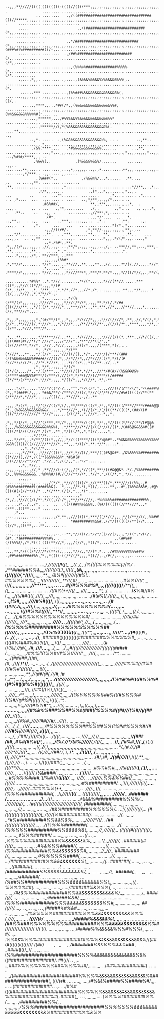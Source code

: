                                  ..,,,**/////((((((((((((((((((//(((/***,,,,,,,,,,,,,,,,,,,,,,,,,,,,,,,,,,,,,,,,,,,,,,,,,,,,,,,,,,,,,,,,,,,,,,,***,.....  .               ...........................
                  ...........   .,/((##################################(((//*****,,,,,,,,,,,,,,,,,,,,,,,,,,,,,,,,,,,,,,,,,,,,,,,,,,,,,,,,,,,,,,,,,,,,,,,,**,..        .     ............................
          .,...                      .,/(###########################(*,,,,,,,,,,,,,,,,,,,,,,,,,,,,,,,,,,,,,,,,,,,,,,,,,,,,,,,,,,,,,,,,,,,,,,,,,,,,,,,,,,,**//(*,...................  ...................
         ..,..........          .,*/#############################(*,,,,,,,,,,,,,,,,,,,,,,,,,,,,,,,,,,,,,,,,,,,,,,,,,,,,,,,,,,,,,,,,,,,,,,,,,,,,,,,,,,,,,*(###%#%%##########((/*,........................
          ..... .............  .,/##%#########################(/,.,,..,,,,,,,,,,,,,,,,,,,,,,,,,,,,,,,,,,,,,,,,,,,,,,,,,,,,,,,,,,,,,,,,,,,,,,,,,,,,,,,,,,,,,*/(######################%%##(/*,,...........
            ......................,(%%%%%##############%%%%%(*......,,,,,,,,,,,,,,,,,,,,,,,,,,,,,,,,,,,,,,,,,,,,,,,,,,,,,,,,,,,,,,,,,,,,,,,,,,,,,,,,,,,,,,,,,,,,*/(#######################(/*,,.,,..,...
          .,...,*,,............,....,(&&&&%&&&&%%%&&&&&%%%(,. .......,,,,,,,,,,,,,,,,,,,,,,,,,,,,,,,,,,,,,,,,,,,,,,,,,,,,,,,,,,,,,,,,,,,,,,,,,,,,,,,,,,,,,,,,,,,,,,,,**/(#%%%%##############(*.         
           ......***,...........,(%%###%&&&&&&&&&&&&&&&%(,      .......,,,,,,,,,,,,,,,,,,,,,,,,,,,,,,,,,,,,,,,,,,,,,,,,,,,,,,,,,,,,,,,,,,,,,,,,,,,,,,,,,,,,,,,,,,,,,,,,,,,,,/#%&&&&&&&%%%%%%#((/,.      
            .....,****,,...*##(/*,,(%&&&&&&&&&&&&&&&%%#,       ...............,,,,,,,,,,,,,,,,,,,,,,,,,,,,,,,,,,,,,,,,,,,,,,,,,,,,,,,,,,,,,,,,,,,,,,,,,,,,,,,,,,,,,,,,,,,,,,,,,*(%%&&&&&&%%%%%#(*.... ..
             .....,******,.../#%%%&&%%&&&&&&&&&&&&&%%*             .,...,........,,,,,,,,,,,,,,,,,,,,,,,,,,,,,,,,,,,,,,,,,,,,,,,,,,,,,,,,,,,,,,,,,,,,,,,,,,,,,,,,,,,,,,,,,,,,..,..*%&&&&&&%#/..........,
              .,...,******//(/*(%&&&&&&&&&&&&&&&&&%(.            ....**,.............,,,,,,,,,,,,,,,,,,,,,,,,,,,,,,,,,,,,,,,,,,,,,,,,,,,,,,,,,,,,,,,,,,,,,,,,,,,,,,,,,,,,,,,,,......*#&&&&%%%%%%#/.  ..,
               ..,*.......  .,(%&&%&&&&&&&&&&&&&%%, .. .        ..,**.. ................,*,...,,.,,,,,,,,,,,,,,,,,,,,,,,,,,,,,,,,,,,,,,,,,,,,,,,,,,,,,,,,,,,,,,,,,,,...,,**/**,,......*#%&&&&%#/,**,.,..
                ./&%(****,,..   .*#&&&&&&&&&&&&%(,.....       ..,**,           .........,..........,*,..,,,,,,,,,,,,,,,,,,,,,,,,,..,,,*,,,,,,,,,*,.,,,,,,,,,,,,,............,****,,. .../%#%#/****,,,...
                 ,%&&%(,.           ,(%&&&&%&&%/...,,..     ..,,,,.                  .,,.. .......,**,..............,...,*,,,,,,...,.,*,........,**,,,.,,...,,,,...... ........,*/***....,,......,,.....
                  ,(%###(*..           ./%&&%%/,,,*,,....  ,**,,,.                   ,.   .. ....,**................... .**,.......,..,,..........,*...........,..................*//**,,.,*.,,.........
                   .*/*,,,,....           .,(*,,,*,,......,*..,,         ...        ,.   ...  ..,**,......  ..,,....     .*,.......,, .*..,. . . . ,*....  ...  .,........ ....   ..,*/**,,,,,/*,.......
                     ,#&%##/,.             **,,*/*,,,...,,,,.*,  .     ..,,.       ,. .....   .,**,........   ./,.       .,*,...   ., .,..*,   .   .**..    ..   .,, .  .   ..........,//***,*,.........
                      ./#*,.....          ,,,,*/*,,,,..,,,..*,....   ..,**,.   . .,, ..,,.   .,***,.....,,,..  ,*..      ..**.     .,. ,,.,,   .    ,*,.     ....  .,.   .. ............*(/*,,*,........
                      .,,//((##/.        ,*,**//,,,,,,,,,,,**,.,.. ..,,*/*.......,,...**.  ..,***,.,,...,**,..  **,      ..**,.    .,. ,,.,,.   .. .,**,....     ....,.  ..........,*,,,.*/(/*,,,.....,*
                      .,*,/%#*,,**.     .*,,/(/*,,,,,,,,,,//,,,,....,**/*,.,,,..,,,..,/,. ..***//,**,...,***,.  ,**,.... ..,**,..  .,..,*.,*....,...,,,*,............,*. .....*,,,,,,/*,,,**//***,...***
                      ,,,,,,(%%#*      .*,**//*,,,,,,,,,*//*,,,..,,**///,,**,,.,**,,,//,..,,**/(/,//,...,*//*,...**,.......,**,.....,..**,**,...,,,.,,,,,,,,......,..,**...,..,/*,,,,*//*,,**/(***,,****
                     .*,,,,,,**....,. .****//*,,,,,,,,,*///,,,,,,,*////**/*,,***/*,**/*,,,,*//((/*//,,.,**/(/*,,,//*,,..,,,,***,...,*,,/*,*/,,,,*/,,*,,,,,,,,,,,,,,,,,,/*,,,,,,///,,,,*//*,,**//*****/*,
                    .,,,,,,,,,,*#%%*..,*,*///,,,,,,,,,*//(*,,,,,,*///(**//,,,,,,***(((*,,,*//(((*//*,,,,*/(#(/*,,///*,,,,*,,//**,,,,*,*/*,//*,,,//*,/*,,,,,,,,,,,,**,,,*/*,,,,,*((/,,,,*///,,*,*/*//*.,.
                   .,*,,,,,,,,,,,*/(%(/**/(/*,,,,,,,,*////*,,,,,*///(/*//*,,,,,**,*/(/,*/##((((////**,,,*/(((/*,*////*,,,***///*,,,**,*/*,//*,,,//**//,,,,*,,,,,,,*/*,,*//*,,,,*/((**,,,*(//,***///*....
                   ,*,,,*,,,,,,,,*,/(#/**/(*,,,*,,,,*/////*,,,,*///(////*,,**,,//,*/(/,*,*/(((###(//*,,**////(/,**///*,,,*/*///*,,,/**//*/(/**,,/(//(/**,,****,,,,*/*,,*//**,,,,*((/**,,,*///,***//*....
                  .*,,,**,,,,,,,,*//****///,,,**,,,*//////,,,,*////(/((*,,***,,//*/((/,,*//(((**((((###(#(//*(/*,////*,,,//*///*,,*/**//*((/*,,*((/(///***,*//*,,,///,,*///,,,,,,/((/*,,,,/(/***,*(/,..,
                  *,,,*/*,,,,,,,*/(**(*///*,,,**,,,*/((//*,,,,*///((/((,,*/*,,*//*/(/***/(###(/(%&&&&&&&&%#####////((/*,,//*///*,,//*////((/*,*/(/(#(///*////(/*,,///*,*///*,,,,,*(((/*,,,*(//**.,//,.,*
                 ,*,,*/*,,,,,,,*/(/*((*/(/,,,,/*,,*/((/***,,,**///(/((*,*//*,,///*/#(#//(%&&@@@&%(/****/#&@&%%#***/(/***/(///(/*,*/*/(///(//***/(/#####((*/**/(/**///*,*///*,,,,,*/((/*,,,*/(//*,.*/,.**
               .,,,,*//*,,,,,,*///*/((*/(/,,,***,*//((/*,*,,,,///((/(/**/(/*,*/(####%&@@&%(*,,*(####(/,,,,.*#&&/**/(/***/(//((/,*///(///*(//*//#%#(((((//**(**(/**///*,*///*,,,,,,/(((/,,,**///*,.,/,.**
              .,,,,*/(/*,,,,*//(///((/*/(/,,**/***/(((/*,/*,,*//((((/***//***/###&@@&(*.,(%&&&&%&&&&&%&&/....*/***///*,,/(//(/*,/(/(((**/((((*,(##/((#(((/*//*///////*,*///*,,,,,,(/((/*,,*,///*,.,*,,*,
              ,*,,*/(//*,,,*///(/***,**//*,,,*/**//(((*,*/*,,*//((((*/*//(**/(#@@&(,,,/%&&&&&&&&&&&&&%%&%(,..*/***///**//(/((/*//(/((*,/(##&@&&&&%#((#((((/*(//((////*,/(/*,,**,,*/(((/*,,*,*(//,..,.*,.
             ,,,,*/(//*,,,,,.... ....*//**,,,*/**//(((*,,//,,*//(((****/(((*/%@&#*..*%&&&&%%%%%%%%%%%%%%%%*..,**,,//*,/*/////*/((//(*,/((##*,***,*(&&%(((((/((///////**///*,,**,,,*/((/*,**.*//*.....*..
           .,*,,*/(//*,... . ......,,*//**,,,*////((((*,,//*,*//((/,***/(((#&@&#*.,/&%&%%%%###########%%%&/..,/*,,//****((*///((,//*,/((/*(&&%%&&%*.*#&#(#(/((//(///**///*,,*//,,*,/((/,,*,.*//*.....,..
          .,*,,*//,..     ..,,,.,,,..,//,*,,**////((((/,,/(*,*//((*,***/((#&@@&*..*/./%%%#############%%%%*..*/.,,//**,/(*///(*,,/,.*(/,,%%%&&&&&&&,,*%@%%#/(#//(///**///*,,*//*,*,/((/*,*..*//,........
          ,,,,,.  .......,....,,....,,/(*/*,,*///(((((/*,//(**/((/*,***////((%%,.,#(#%%%########((####%%&(. .*,..,//*.*(,*((/,.....**,..#*,(%%%&&&&#,,#@%((((#(/(//**/(/*,,,*(/***,(/(/,*,..*(*........,
         ,*,....   ...,,..,,,.......,,*(*,/,,*///((/(/**,*/((,//(/*,,**//**////,.*%%%%%%###############%%,  .. ..,/*.,/.,/*,.. .  .. ..((/(##%%%&&&%,,(%#/(((((((//**///*,,,*(/**,,(((**,...*(,.........
        ,*...   ....,,,,,,,......,,,,,,/*,**,,///((((*,***/((/*/(/,,,,*/(/**//(/,,%%##%##############%%%(.      .,,.   .  .    .      *########%%&&#,,//*/((((((//**(//*,,,,((//*,,(((**,...**..........
      ..  .    ...,,,,,,,......,..,,,,..,..**,*//(((/,*//*/((///(/,,,,*/((*,*/((/,(#*..*(##########%%%#%, .  .    .                 ..(##%##(/(%%%&/,/*,*((((((((**///*,,,,/(//*,,*((/*,....*,..........
    ..       ....,,,,,,. ....,......    ...,**,*/(((/*////*/(**/(/,,,,,*///,,*//(*,*.. ./#%%%%%%%%%%##%/                            .,##%########%%,/*,,*(((((((/*/(/*,,,,*((//,,,/#(/,...,,,...........
  ..      .....,,.,,,.  ..........     .....,*/,//(//*/(**//(***((*,,,,,*(/*,,*/,,,,(%((((##%%%##((/(%/                            . ,/**######%%&*,,,,*/(((/((/*((//*,,*//((/**,,(#/,.,,,. .,,,........
...       ........,.  .......         ......,((/*/(((///*,*/(/**//*,,,,,,****,,**,,,,/&%#(((/////((#%(.                              .   *#%%%%%%/,,,,,/(((/*((/((//*,,,**/(/*,***#/,,,...,,,....,......
.              ...   ......              ..,(#%%(//(((*,,,,*(/**//,,,,,,,,,,**,**,,,*//**********,,,,,. .  ..                     ...*#(/#%%%#%#*,,,.,*(((/*/(((((/**,*/**((*,,,*((,,,,,.....,,....,,...
       .    ....    ..                  ../((#%(**//(/,,,,,*/*/*//*,,,,**,,,,**,**,*,,/.  ..  .         ......              .  .   ..(&%#(//#%(,,,,,,*/((/*/##(((/*,,*///(/*,,,,//*/,,,,,,.....,,,. .,,.
       .......                         .,(#(#%(/*,/(((/,,,,*//*,*/*,,,,,**,,,**,,,,*/,**.                    ..                ..... . .,*(%#*,,,,,,,*////*#%#(((/*,***,/(/**,,**,,**,,,,,,......,,,...,
   .....,,,.                          .,(#((##/*,*//,,*,,,*///*,*/**,,.,**,,,,*,,,,,//,*,..    ..,*/#%%%%%%%%#(*...            .,,...     ...,,,,,,,,/(//*#%%#((/*//*,,****(/**,,,,,,**,,,,,.... ..,,,..
.,.,,,***.                         ..,**((((#(*,,*/,,,,,,,**(/*,*/**.,.,**,,,,,*,,,,*(*,*,..../(*,/#%%%%%%%%%%%%%%%#/*........ .*,,.....   ....,..,,*/(/(#/##((/*/(//*,,,,**///*,,,,,,**,,,,,...   .,,,.
**/////,.                         .,((**((((#/*,,//..,**,***/**,***,...,**,,,*,*,,,,,*(***...(%%%%%##########%%%%%%%%%%%##((/////,,.,,..........,,,,*/((%%((((((((/((/**,,,,*/((/**,*,,**,..,,...    .,,
/////*.                        ..,/(#(**(((#(**,*(*..,*****//**,***, ..,**,..**,,..,..//,**.,######((((((((((((#########%%%%%%%#*,,,...,...,,,.,,,,*((((#%####%#(/(/((//*,,,,,*/((/*,,,,,,........    .,
////,.        ......        ..*(#(/(%/,*//(#/,,,/#*,,****///****/**....,***,.,/,,.....,/*,*,,#((((/(////////////(((((((((#####(*.,,.,,,...,,,,,,*/#%%((((%%#((#%%(///((//*,,,,,*/(((**,,,**........    .
/**..      ........     ..,,*/(##//##*,*/(/#/,,*(#,.,*//**//,/*//**,...,***,..**,,..,,.*/***,,/(///////////////////////////((*,,,.,,,,,,,,,*//////#%%#(/(#%#(((#%#((/((((/*,,,,,,*(((/**,,**.     .     
*,.      ....,,.......,**,,*//(##/(#(*,*/(/#*,,/#(,.*/**,....*/***,,.,,**/*,..**,,...,,,****,...*/((//////////////////////(*,,,,,,,,,,*/(%%#%#(((/#%%%#((#%#(((#%%#(((((((//**,,,,*(((//*,,,*.          
,.     ....,,,,,.,,,*///*,,*//#%(/(%/*,*///(*,*((,*,,. .    ,*...  .,,*////,../**,..,,*,,/*****,,.......,,,******///////**,,,,,,,*/((%%%%%%%##%(((#%%%%#((%#//((#%#(((((((//***,,,,*/(((/*,,**..        
    .....,,,,,*/((,,*///****/(#%(/(#**,*,.. .*/((/,....... ..          ,*/*,,,(/**,.,,**,*/*********,,....  .........,,,,,,*/(#%&%%###%%##%%#(###((%%%%#((##/*//(%#*//(/(##(//****,,*/(((/**,**,...     
  .....,,,,**/(#%#,,*///*/**/(##(/(#*/*.  .*//(((*  . ... ,,...,,...,,,..,*,,*(/**,,*,,/,,/***,,,,*//***//*,.....,,,****,,/#%%%%%%%%##%%(##%%((%#(#%%%%#((#(/**//#%**(////#((//*/***,,/(((//,,**,.....  
....,,*/*,,,*/(##/*,///**/***/#/*/((.. .,*/((((,......,,,,,,.            ..,*/*///*,,*,//,*/*/,,,,,,,,,,,,,,,,,,,,.,,,,,*/*****/(###(##*,,*#%#(#%#(/*,,.....**,,/(%/.//*/(#%//////**/*,*/((//*,*,,,,,,..
.*****//*,,*//#%#,/**//,,/,**/(*.*(/  ,*/((/(*.,.. .,,,,,,,.               ..,*(/**,,/**/*,/***,,,,,,,,,,,,,,,,,,,,,,,,,,,**,,,,,,,,,,,,,,,,,,**,,....    .*/**.,(#*.//,*/(#(////*/**/*,*/(((*,**,,,,...
/(/,*///*,,*//##(.***/*,./,.**/*. .,,//((/(/,,/,..  ..,,,,,..     .          .,(/,**,*//(/,//**,,,,,,,,,,,,,,,,,,,,,,,,,,,,,,,,,.,,,,.,.,,,,,,,,.....    ..*(#/,./#,.**.*/((#(///*/(**/*,*/((/*,**,,,,,,
((*,*///*,*///,.  .,*/*. .*. .,*..*///(((//###((*,,,..,,,,,.     ...         .,/,.,*,*(((/**///,.,,,,,,,,,,,,,,,,,,,,*,,,,,,,,,,,,,,,,,,,,,,.,,,...,,,......*#%%#%#,.*,.*//(#(/((/*/(**(*,*/((/*,*,,....
(***////***,        ,*.   ..   .*/(((///,/%&####(*.   ...,,.     .....        .  ..***((//**///*........,,,,,,,,,,,,,,,,,,,,,,,,,,,,,,,......,,***,,..... ..,#%%%%####*.*((/%#(///**((**/***(((/***...,.
/***////*.           ..      .*//(////*.*%%&%%##(/,......,,.     ......           .*,*(((***///*...    .......,,,,,,,,,,,,,,,,,,,........   .,.....,,,,,.,,/#%##########/. .,*////*,///*/(/*/(((/**,....
(/**///,.                  .,//////(*..*##%%%%(**,,,,,,,,*,.     ...,...           ,*//(/.,,*(//,...         ........,,..........          ... ..    . .*(%%%############(,.   .*//,*///*(//**((/***....
(((*/((/////**,,,,....   .*//////(*...*#######(*.........,,..     ...,....         .*/*/,..**((/,....               ....                  ...  .......,#&&&%##########%%%%(,.    ./***//*///(*/((/**,...
(#((((((((/////////////////((//((*,.*(#########(,.... ..,,,..      ..,,,...        .,,,,...,,/(/,..                                 ....,,,,.. .....,,,/#&%##########%%%%%%/...  ..//,*(/*///(*/((/*,...
(#((((((((((((((((((((///(*,,/(/*//(%###########(/. ....,,.,.       ........              .,*/(*,.                                      .,,,,,.      ..*#%###########%%&&%&%,.......,.,//**/(//*/(/**...
(##(((((((((((((((((//**,..,,*.../(%%%%########(*. .....,,,,,.       ..,,,....             ,*/(*..                                     .,.  ....,.,(%%%%%###########%%&&&&%&(,..,.....,*//,,///*/((*/,..
(((((((#((((((((((/*,. ...,.....,**,*#%%%######/........,,,,,..       ....,,...            .*((*..                                    .,..        ,%%%%%###########%%&&&&&&&%*,,,,.....*/,.,/(**//(//,..
######((#((((/*,,.....,,..  ..,,,. .*#%&%%%#####(/*,...,*,..,...         ........          .,(/,..                                  .,,,,,.....  ..(%%############%%&&&&&&&&%#*,,,,....,*,..//,**,/(/*..
#########(/,,.......,,......,*.. ..,/#%%%%%%####(*,,,,...,..,,..          ........         .,(/.                                   .,,......     .../#############%%&&&&&&&&&%(*,,,,........**.**,*((*..
#######(*,..  ...,,,.. ...,,. ....,*(**(######(*....   .......,...             ...          .(.                          ..      ..,...............,(############%%&&&&&&&&&&&%/,,,,........,,.,,,,/(*,.
######(,,.. ..,,,.    ..,*,  ....,,,..,/#######(*....    .. .......                         ..                        ......     .,,,,. .  ..*(%##%%############%%%&&&&&&&&&&%%(*,,,,.........,..,.,(/,.
%%%%%##(*. ...,,......,,*. .....,,...../#######%&%%%(, ..,.   .....                                                .......     ... .. .....,,/#&&%%#############%%&&&&&&&&&&&&&%/*,,,,.............,*/..
####((//,  ..,...  ..,,........,,. ...,/#######%&#/*,,,,,,,.    ....                                           ......,..   . ..,........ ....,(%%%#############%%%&&&&&&&&&&&&%%#*,,,,..............,,,.
##((//(/....,. .   .,,.    ..,,,. . .,*(#####%#%&#*....,...,,.                                          ......,,,,,...    ...,,.,,,,,,,*,,,../%&%%%%###########%%%&&&&&&&&&&&&%%%(*,**////****,,,,,..,..
((///(#/ ..,,      ,,..    .,,,.....,,/#####%&&&&&%(,.,,...,*,..                                       .............       ... .  .*(##%%###%%%%%%%%%##########%%%&&&&&&&&&&&&&%%#***///////////////////
//((((/. ....    ..,,.   ...,,..  ..,/#####%%&&&&&%%%#%%%(,,,,...          .  *#/.                                       .,..     .*%%&&%%%%##################%%%&&&&&&&&&&&&&&&&%//(##(#(((((((((((////
/(#((/*.. ..     ..,.     .,,.....,,/########%&&%%%&&%###*.,.. ..,.         .,####((((/*,,*//.                         .,,.,,.....,(%%#######################%%%%&&&&&&&&&&&&&&&%&%((#################/.
##(///*.               .  ,,..  ..,*###%%%%%%%%%##%%%%%##/,......,,,.      ../##%###########(..                     ....  .. ...,/(########################%%%%%&&&&&&&&&&&&&&&&&%&##################(, 
((//(##*..               ... ....,,*.....,/#%&&%#####%%#####%#/,,,. ...    ..(##############*.                  ..,.... .*/#%#(((#########################%%%%%%&&&&&&&&&&&&&&&&&&&%###############%#(. 
#####(*,,..                  . .,,,,,,,,,....,(%%%%#########%%(*,..   .,,.   ,(##########%%/,             . .,,,,,*,,,,.,/%%%##########################%%%%%%%&&&&&&&&&&&&&&&&&&&&&&%##########%%%&%%*. 
